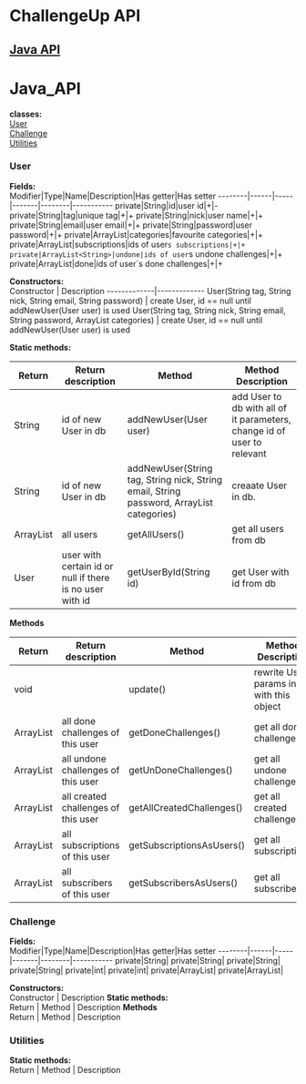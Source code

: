 # ChallengeUp API


## [Java API](#Java_API)


# Java_API

**classes:**<br/>
[User](#User)<br/>
[Challenge](#Challenge)<br/>
[Utilities](#Utilities)<br/>

### User
**Fields:**<br/>
Modifier|Type|Name|Description|Has getter|Has setter
--------|------|-----|-------|--------|-----------
private|String|id|user id|+|-
private|String|tag|unique tag|+|+
private|String|nick|user name|+|+
private|String|email|user email|+|+
private|String|password|user password|+|+
private|ArrayList<String>|categories|favourite categories|+|+
private|ArrayList<String>|subscriptions|ids of user`s subscriptions|+|+
private|ArrayList<String>|undone|ids of user`s undone challenges|+|+
private|ArrayList<String>|done|ids of user`s done challenges|+|+

**Constructors:** <br/>
Constructor | Description
-------------|-------------
User(String tag, String nick, String email, String password) | create User, id == null until addNewUser(User user) is used
User(String tag, String nick, String email, String password, ArrayList<String> categories) | create User, id == null until addNewUser(User user) is used
  
**Static methods:** <br/>

Return|Return description|Method|Method Description
-------------|-------------|-------------|-------------
String|id of new User in db|addNewUser(User user)|add User to db with all of it parameters, change id of user to relevant
String|id of new User in db|addNewUser(String tag, String nick, String email, String password, ArrayList<String> categories)|creaate User in db.
ArrayList<User>|all users|getAllUsers()|get all users from db
User|user with certain id or null if there is no user with id|getUserById(String id)|get User with id from db 

**Methods** <br/>

Return|Return description|Method|Method Description
-------------|-------------|-------------|-------------
void||update()|rewrite User params in db with this object
ArrayList<Challenge>|all done challenges of this user|getDoneChallenges()|get all done challenges
ArrayList<Challenge>|all undone challenges of this user|getUnDoneChallenges()|get all undone challenges
ArrayList<Challenge>|all created challenges of this user|getAllCreatedChallenges()|get all created challenges
ArrayList<User>|all subscriptions of this user|getSubscriptionsAsUsers()|get all subscriptions
ArrayList<User>|all subscribers of this user|getSubscribersAsUsers()|get all subscribers

### Challenge
**Fields:**<br/>
Modifier|Type|Name|Description|Has getter|Has setter
--------|------|-----|-------|--------|-----------
private|String|
private|String|
private|String|
private|String|
private|int|
private|int|
private|ArrayList<String>|
private|ArrayList<String>|

**Constructors:** <br/>
Constructor | Description
**Static methods:** <br/>
Return | Method | Description
**Methods** <br/>
Return | Method | Description
### Utilities
**Static methods:** <br/>
Return | Method | Description

